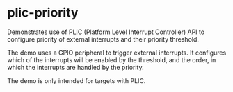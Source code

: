 # plic-priority

Demonstrates use of PLIC (Platform Level Interrupt Controller) API to configure
priority of external interrupts and their priority threshold.

The demo uses a GPIO peripheral to trigger external interrupts. It configures
which of the interrupts will be enabled by the threshold, and the order,
in which the interrupts are handled by the priority.

The demo is only intended for targets with PLIC.
